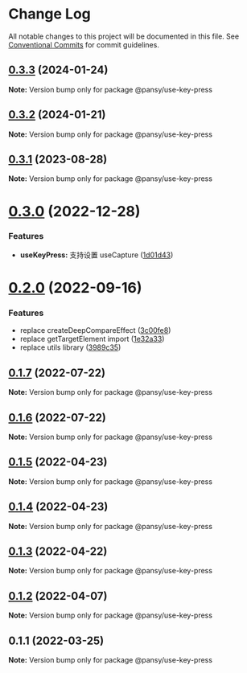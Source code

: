 # Change Log

All notable changes to this project will be documented in this file.
See [Conventional Commits](https://conventionalcommits.org) for commit guidelines.

## [0.3.3](https://github.com/pansyjs/react-hooks/compare/@pansy/use-key-press@0.3.2...@pansy/use-key-press@0.3.3) (2024-01-24)

**Note:** Version bump only for package @pansy/use-key-press





## [0.3.2](https://github.com/pansyjs/react-hooks/compare/@pansy/use-key-press@0.3.1...@pansy/use-key-press@0.3.2) (2024-01-21)

**Note:** Version bump only for package @pansy/use-key-press





## [0.3.1](https://github.com/pansyjs/react-hooks/compare/@pansy/use-key-press@0.3.0...@pansy/use-key-press@0.3.1) (2023-08-28)

**Note:** Version bump only for package @pansy/use-key-press





# [0.3.0](https://github.com/pansyjs/react-hooks/compare/@pansy/use-key-press@0.2.0...@pansy/use-key-press@0.3.0) (2022-12-28)


### Features

* **useKeyPress:** 支持设置 useCapture ([1d01d43](https://github.com/pansyjs/react-hooks/commit/1d01d436a1fc1fb2c6d7d143b6207f3cd4810f81))





# [0.2.0](https://github.com/pansyjs/react-hooks/compare/@pansy/use-key-press@0.1.7...@pansy/use-key-press@0.2.0) (2022-09-16)


### Features

* replace createDeepCompareEffect ([3c00fe8](https://github.com/pansyjs/react-hooks/commit/3c00fe8a33cac410f0c3d245e84027ca01431943))
* replace getTargetElement import ([1e32a33](https://github.com/pansyjs/react-hooks/commit/1e32a33d9c47c69ea328e9556b97fee6110dcfaa))
* replace utils library ([3989c35](https://github.com/pansyjs/react-hooks/commit/3989c35e2bb5bf96f538e1b2c78aa306c63541e3))





## [0.1.7](https://github.com/pansyjs/react-hooks/compare/@pansy/use-key-press@0.1.6...@pansy/use-key-press@0.1.7) (2022-07-22)

**Note:** Version bump only for package @pansy/use-key-press





## [0.1.6](https://github.com/pansyjs/react-hooks/compare/@pansy/use-key-press@0.1.5...@pansy/use-key-press@0.1.6) (2022-07-22)

**Note:** Version bump only for package @pansy/use-key-press





## [0.1.5](https://github.com/pansyjs/react-hooks/compare/@pansy/use-key-press@0.1.4...@pansy/use-key-press@0.1.5) (2022-04-23)

**Note:** Version bump only for package @pansy/use-key-press





## [0.1.4](https://github.com/pansyjs/react-hooks/compare/@pansy/use-key-press@0.1.3...@pansy/use-key-press@0.1.4) (2022-04-23)

**Note:** Version bump only for package @pansy/use-key-press





## [0.1.3](https://github.com/pansyjs/react-hooks/compare/@pansy/use-key-press@0.1.2...@pansy/use-key-press@0.1.3) (2022-04-22)

**Note:** Version bump only for package @pansy/use-key-press





## [0.1.2](https://github.com/pansyjs/react-hooks/compare/@pansy/use-key-press@0.1.1...@pansy/use-key-press@0.1.2) (2022-04-07)

**Note:** Version bump only for package @pansy/use-key-press





## 0.1.1 (2022-03-25)

**Note:** Version bump only for package @pansy/use-key-press
